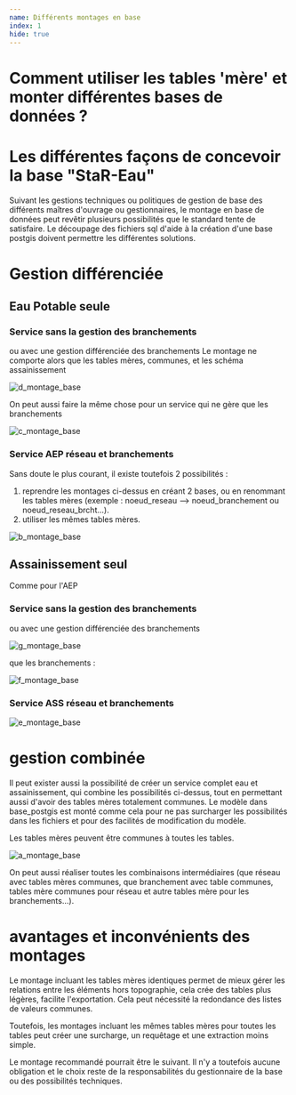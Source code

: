 ```yaml
---
name: Différents montages en base
index: 1
hide: true
---
```

# Comment utiliser les tables 'mère' et monter différentes bases de données ?

# Les différentes façons de concevoir la base "StaR-Eau"

Suivant les gestions techniques ou politiques de gestion de base des différents maîtres d'ouvrage ou gestionnaires, le montage en base de données peut revêtir plusieurs possibilités que le standard tente de satisfaire.
Le découpage des fichiers sql d'aide à la création d'une base postgis doivent permettre les différentes solutions.

# Gestion différenciée
## Eau Potable seule
### Service sans la gestion des branchements
ou avec une gestion différenciée des branchements
Le montage ne comporte alors que les tables mères, communes, et les schéma assainissement

![d_montage_base](https://github.com/user-attachments/assets/52ac9c25-b11a-40f0-9835-c37879522d40)

On peut aussi faire la même chose pour un service qui ne gère que les branchements

![c_montage_base](https://github.com/user-attachments/assets/061737fd-90cd-4537-b766-18ae191a043f)

### Service AEP réseau et branchements
Sans doute le plus courant, il existe toutefois 2 possibilités :
1. reprendre les montages ci-dessus en créant 2 bases, ou en renommant les tables mères (exemple : noeud_reseau --> noeud_branchement ou noeud_reseau_brcht...).
2. utiliser les mêmes tables mères.

![b_montage_base](https://github.com/user-attachments/assets/21c99697-fc0a-4794-a239-d6d2e9885db7)

## Assainissement seul
Comme pour l'AEP
### Service sans la gestion des branchements
ou avec une gestion différenciée des branchements

![g_montage_base](https://github.com/user-attachments/assets/fee2307c-6c0a-43d3-883c-6bb6d4d3e6bd)

que les branchements :

![f_montage_base](https://github.com/user-attachments/assets/da6e80d7-fdc3-41f2-9e2e-53c987334c5c)

### Service ASS réseau et branchements

![e_montage_base](https://github.com/user-attachments/assets/0f2a5dcb-e584-495d-b691-4f2f25eaed38)

# gestion combinée

Il peut exister aussi la possibilité de créer un service complet eau et assainissement, qui combine les possibilités ci-dessus, tout en permettant aussi d'avoir des tables mères totalement communes. Le modèle dans base_postgis est monté comme cela pour ne pas surcharger les possibilités dans les fichiers et pour des facilités de modification du modèle.

Les tables mères peuvent être communes à toutes les tables.

![a_montage_base](https://github.com/user-attachments/assets/dcad2bfd-6ede-4f4c-a623-b75c1883b6e8)

On peut aussi réaliser toutes les combinaisons intermédiaires (que réseau avec tables mères communes, que branchement avec table communes, tables mère communes pour réseau et autre tables mère pour les branchements...).

# avantages et inconvénients des montages
Le montage incluant les tables mères identiques permet de mieux gérer les relations entre les éléments hors topographie, cela crée des tables plus légères, facilite l'exportation. Cela peut nécessité la redondance des listes de valeurs communes.

Toutefois, les montages incluant les mêmes tables mères pour toutes les tables peut créer une surcharge, un requêtage et une extraction moins simple.

Le montage recommandé pourrait être le suivant. Il n'y a toutefois aucune obligation et le choix reste de la responsabilités du gestionnaire de la base ou des possibilités techniques.

